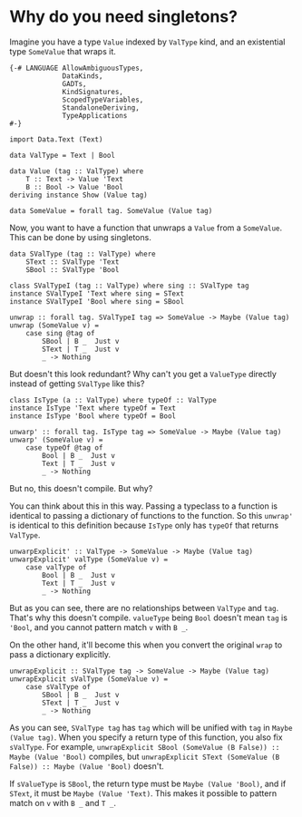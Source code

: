 # Why do you need singletons?

Imagine you have a type `Value` indexed by `ValType` kind, and an existential type `SomeValue` that wraps it.

```
{-# LANGUAGE AllowAmbiguousTypes,
             DataKinds,
             GADTs,
             KindSignatures,
             ScopedTypeVariables,
             StandaloneDeriving,
             TypeApplications
#-}

import Data.Text (Text)

data ValType = Text | Bool

data Value (tag :: ValType) where
    T :: Text -> Value 'Text
    B :: Bool -> Value 'Bool
deriving instance Show (Value tag)

data SomeValue = forall tag. SomeValue (Value tag)
```

Now, you want to have a function that unwraps a `Value` from a `SomeValue`. This can be done by using singletons.

```
data SValType (tag :: ValType) where
    SText :: SValType 'Text
    SBool :: SValType 'Bool

class SValTypeI (tag :: ValType) where sing :: SValType tag
instance SValTypeI 'Text where sing = SText
instance SValTypeI 'Bool where sing = SBool

unwrap :: forall tag. SValTypeI tag => SomeValue -> Maybe (Value tag)
unwrap (SomeValue v) =
    case sing @tag of
        SBool | B _  Just v
        SText | T _  Just v
        _ -> Nothing
```

But doesn't this look redundant? Why can't you get a `ValueType` directly instead of getting `SValType` like this?

```
class IsType (a :: ValType) where typeOf :: ValType
instance IsType 'Text where typeOf = Text
instance IsType 'Bool where typeOf = Bool

unwarp' :: forall tag. IsType tag => SomeValue -> Maybe (Value tag)
unwarp' (SomeValue v) =
    case typeOf @tag of
        Bool | B _  Just v
        Text | T _  Just v
        _ -> Nothing
```

But no, this doesn't compile. But why?

You can think about this in this way. Passing a typeclass to a function is identical to passing a dictionary of functions to the function. So this `unwrap'` is identical to this definition because `IsType` only has `typeOf` that returns `ValType`.

```
unwarpExplicit' :: ValType -> SomeValue -> Maybe (Value tag)
unwarpExplicit' valType (SomeValue v) =
    case valType of
        Bool | B _  Just v
        Text | T _  Just v
        _ -> Nothing
```

But as you can see, there are no relationships between `ValType` and `tag`. That's why this doesn't compile. `valueType` being `Bool` doesn't mean `tag` is `'Bool`, and you cannot pattern match `v` with `B _`.

On the other hand, it'll become this when you convert the original `wrap` to pass a dictionary explicitly.

```
unwrapExplicit :: SValType tag -> SomeValue -> Maybe (Value tag)
unwrapExplicit sValType (SomeValue v) =
    case sValType of
        SBool | B _  Just v
        SText | T _  Just v
        _ -> Nothing
```

As you can see, `SValType tag` has `tag` which will be unified with `tag` in `Maybe (Value tag)`. When you specify a return type of this function, you also fix `sValType`. For example, `unwrapExplicit SBool (SomeValue (B False)) :: Maybe (Value 'Bool)` compiles, but `unwrapExplicit SText (SomeValue (B False)) :: Maybe (Value 'Bool)` doesn't.

If `sValueType` is `SBool`, the return type must be `Maybe (Value 'Bool)`, and if `SText`, it must be `Maybe (Value 'Text)`. This makes it possible to pattern match on `v` with `B _` and `T _`.
